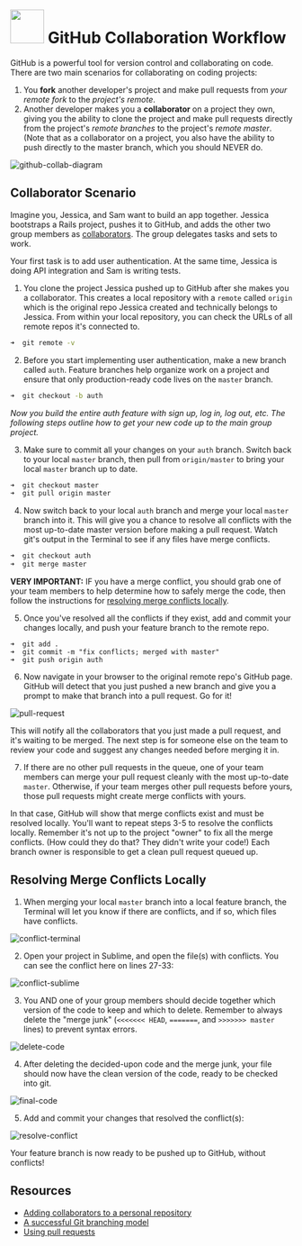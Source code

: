 # <img src="https://cloud.githubusercontent.com/assets/7833470/10899314/63829980-8188-11e5-8cdd-4ded5bcb6e36.png" height="60"> GitHub Collaboration Workflow

GitHub is a powerful tool for version control and collaborating on code. There are two main scenarios for collaborating on coding projects:

1. You **fork** another developer's project and make pull requests from *your remote fork* to the *project's remote*.
2. Another developer makes you a **collaborator** on a project they own, giving you the ability to clone the project and make pull requests directly from the project's *remote branches* to the project's *remote master*. (Note that as a collaborator on a project, you also have the ability to push directly to the master branch, which you should NEVER do.

![github-collab-diagram](https://cloud.githubusercontent.com/assets/7833470/12072895/69abd404-b0b1-11e5-8d8c-4ff54c13b0a0.png)

## Collaborator Scenario

Imagine you, Jessica, and Sam want to build an app together. Jessica bootstraps a Rails project, pushes it to GitHub, and adds the other two group members as <a href="https://help.github.com/articles/adding-collaborators-to-a-personal-repository" target="_blank">collaborators</a>. The group delegates tasks and sets to work.

Your first task is to add user authentication. At the same time, Jessica is doing API integration and Sam is writing tests.

1. You clone the project Jessica pushed up to GitHub after she makes you a collaborator. This creates a local repository with a `remote` called `origin` which is the original repo Jessica created and technically belongs to Jessica. From within your local repository, you can check the URLs of all remote repos it's connected to.

  ```zsh
  ➜  git remote -v
  ```

2. Before you start implementing user authentication, make a new branch called `auth`. Feature branches help organize work on a project and ensure that only production-ready code lives on the `master` branch.

  ```zsh
  ➜  git checkout -b auth
  ```

  *Now you build the entire auth feature with sign up, log in, log out, etc. The following steps outline how to get your new code up to the main group project.*

3. Make sure to commit all your changes on your `auth` branch. Switch back to your local `master` branch, then pull from `origin/master` to bring your local `master` branch up to date.

  ```zsh
  ➜  git checkout master
  ➜  git pull origin master
  ```

4. Now switch back to your local `auth` branch and merge your local `master` branch into it. This will give you a chance to resolve all conflicts with the most up-to-date master version before making a pull request. Watch git's output in the Terminal to see if any files have merge conflicts.

  ```zsh
  ➜  git checkout auth
  ➜  git merge master
  ```

  **VERY IMPORTANT:** IF you have a merge conflict, you should grab one of your team members to help determine how to safely merge the code, then follow the instructions for [resolving merge conflicts locally](#resolving-merge-conflicts-locally).

5. Once you've resolved all the conflicts if they exist, add and commit your changes locally, and push your feature branch to the remote repo.

  ```
  ➜  git add .
  ➜  git commit -m "fix conflicts; merged with master"
  ➜  git push origin auth
  ```

6. Now navigate in your browser to the original remote repo's GitHub page. GitHub will detect that you just pushed a new branch and give you a prompt to make that branch into a pull request. Go for it!

  ![pull-request](https://cloud.githubusercontent.com/assets/7833470/12072813/76841710-b0aa-11e5-9644-4f840081c986.png)

  This will notify all the collaborators that you just made a pull request, and it's waiting to be merged. The next step is for someone else on the team to review your code and suggest any changes needed before merging it in.

7. If there are no other pull requests in the queue, one of your team members can merge your pull request cleanly with the most up-to-date `master`. Otherwise, if your team merges other pull requests before yours, those pull requests might create merge conflicts with yours.

  In that case, GitHub will show that merge conflicts exist and must be resolved locally. You'll want to repeat steps 3-5 to resolve the conflicts locally. Remember it's not up to the project "owner" to fix all the merge conflicts. (How could they do that? They didn't write your code!) Each branch owner is responsible to get a clean pull request queued up.

## Resolving Merge Conflicts Locally

1. When merging your local `master` branch into a local feature branch, the Terminal will let you know if there are conflicts, and if so, which files have conflicts.

  ![conflict-terminal](https://cloud.githubusercontent.com/assets/7833470/12072814/7a636df4-b0aa-11e5-98b0-0e31b37dc41d.png)

2. Open your project in Sublime, and open the file(s) with conflicts. You can see the conflict here on lines 27-33:

  ![conflict-sublime](https://cloud.githubusercontent.com/assets/7833470/12072816/813bd576-b0aa-11e5-9b22-b6b41302f9fa.png)

3. You AND one of your group members should decide together which version of the code to keep and which to delete. Remember to always delete the "merge junk" (`<<<<<<< HEAD`, `=======`, and `>>>>>>> master` lines) to prevent syntax errors.

  ![delete-code](https://cloud.githubusercontent.com/assets/7833470/12072817/842c5cce-b0aa-11e5-9c9a-9eecb678a7ad.png)

4. After deleting the decided-upon code and the merge junk, your file should now have the clean version of the code, ready to be checked into git.

  ![final-code](https://cloud.githubusercontent.com/assets/7833470/12072818/8760301e-b0aa-11e5-8248-9201c1d70153.png)

5. Add and commit your changes that resolved the conflict(s):

  ![resolve-conflict](https://cloud.githubusercontent.com/assets/7833470/12072819/898221a4-b0aa-11e5-84ec-f6a1bedaa6de.png)

  Your feature branch is now ready to be pushed up to GitHub, without conflicts!

## Resources

* <a href="https://help.github.com/articles/adding-collaborators-to-a-personal-repository" target="_blank">Adding collaborators to a personal repository</a>
* <a href="http://nvie.com/posts/a-successful-git-branching-model" target="_blank">A successful Git branching model</a>
* <a href=" https://help.github.com/articles/using-pull-requests" target="_blank">Using pull requests</a>
